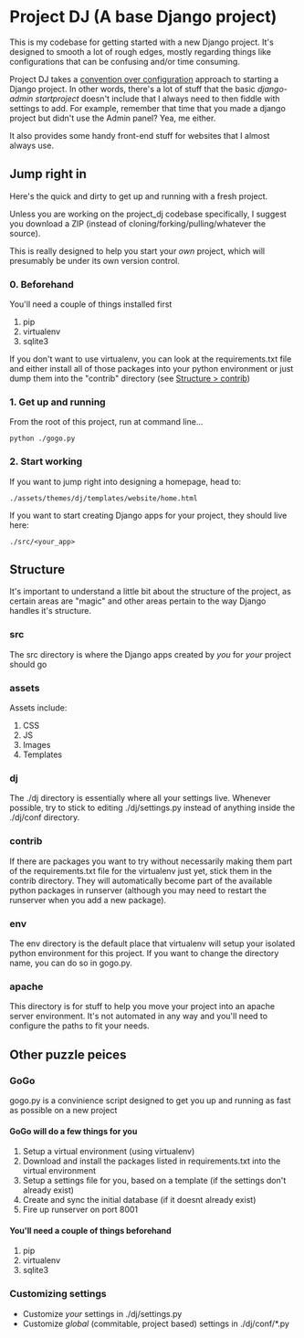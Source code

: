 Project DJ (A base Django project)
================
This is my codebase for getting started with a new Django project. It's designed to smooth a lot of rough edges, mostly regarding things like configurations that can be confusing and/or time consuming.

Project DJ takes a [convention over configuration](http://en.wikipedia.org/wiki/Convention_over_configuration) approach to starting a Django project. In other words, there's a lot of stuff that the basic *django-admin startproject* doesn't include that I always need to then fiddle with settings to add. For example, remember that time that you made a django project but didn't use the Admin panel? Yea, me either. 

It also provides some handy front-end stuff for websites that I almost always use.

## Jump right in
Here's the quick and dirty to get up and running with a fresh project. 

Unless you are working on the project_dj codebase specifically, I suggest you download a ZIP (instead of cloning/forking/pulling/whatever the source). 

This is really designed to help you start your *own* project, which will presumably be under its own version control.

### 0. Beforehand
You'll need a couple of things installed first

1. pip
2. virtualenv
3. sqlite3

If you don't want to use virtualenv, you can look at the requirements.txt file and either install all of those packages into your python environment or just dump them into the "contrib" directory (see [Structure > contrib](#contrib))

### 1. Get up and running
From the root of this project, run at command line...

	python ./gogo.py
 
### 2. Start working
If you want to jump right into designing a homepage, head to:

	./assets/themes/dj/templates/website/home.html
	
If you want to start creating Django apps for your project, they should live here:

	./src/<your_app>

## Structure
It's important to understand a little bit about the structure of the project, as certain areas are "magic" and other areas pertain to the way Django handles it's structure.

### src
The src directory is where the Django apps created by *you* for *your* project should go

### assets
Assets include:

1. CSS
2. JS
3. Images
4. Templates

### dj
The ./dj directory is essentially where all your settings live. Whenever possible, try to stick to editing ./dj/settings.py instead of anything inside the ./dj/conf directory.

### contrib
If there are packages you want to try without necessarily making them part of the requirements.txt file for the virtualenv just yet, stick them in the contrib directory. They will automatically become part of the available python packages in runserver (although you may need to restart the runserver when you add a new package).

### env
The env directory is the default place that virtualenv will setup your isolated python environment for this project. If you want to change the directory name, you can do so in gogo.py.

### apache
This directory is for stuff to help you move your project into an apache server environment. It's not automated in any way and you'll need to configure the paths to fit your needs.

## Other puzzle peices
### GoGo
gogo.py is a convinience script designed to get you up and running as fast as possible on a new project

#### GoGo will do a few things for you
1. Setup a virtual environment (using virtualenv)
2. Download and install the packages listed in requirements.txt into the virtual environment
3. Setup a settings file for you, based on a template (if the settings don't already exist)
4. Create and sync the initial database (if it doesnt already exist)
5. Fire up runserver on port 8001

#### You'll need a couple of things beforehand
1. pip
2. virtualenv
3. sqlite3

### Customizing settings
- Customize *your* settings in ./dj/settings.py
- Customize *global* (commitable, project based) settings in ./dj/conf/*.py 


